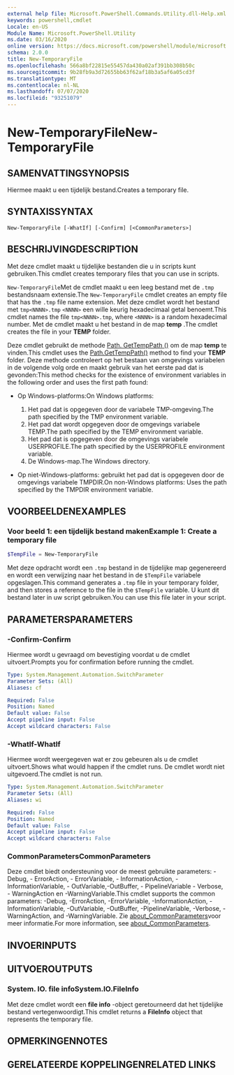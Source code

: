 ```yaml
---
external help file: Microsoft.PowerShell.Commands.Utility.dll-Help.xml
keywords: powershell,cmdlet
Locale: en-US
Module Name: Microsoft.PowerShell.Utility
ms.date: 03/16/2020
online version: https://docs.microsoft.com/powershell/module/microsoft.powershell.utility/new-temporaryfile?view=powershell-6&WT.mc_id=ps-gethelp
schema: 2.0.0
title: New-TemporaryFile
ms.openlocfilehash: 566a8bf22815e55457da430a02af391bb308b50c
ms.sourcegitcommit: 9b28fb9a3d72655bb63f62af18b3a5af6a05cd3f
ms.translationtype: MT
ms.contentlocale: nl-NL
ms.lasthandoff: 07/07/2020
ms.locfileid: "93251079"
---
```

# <span data-ttu-id="d8271-103">New-TemporaryFile</span><span class="sxs-lookup"><span data-stu-id="d8271-103">New-TemporaryFile</span></span>

## <span data-ttu-id="d8271-104">SAMENVATTING</span><span class="sxs-lookup"><span data-stu-id="d8271-104">SYNOPSIS</span></span>
<span data-ttu-id="d8271-105">Hiermee maakt u een tijdelijk bestand.</span><span class="sxs-lookup"><span data-stu-id="d8271-105">Creates a temporary file.</span></span>

## <span data-ttu-id="d8271-106">SYNTAXIS</span><span class="sxs-lookup"><span data-stu-id="d8271-106">SYNTAX</span></span>

```
New-TemporaryFile [-WhatIf] [-Confirm] [<CommonParameters>]
```

## <span data-ttu-id="d8271-107">BESCHRIJVING</span><span class="sxs-lookup"><span data-stu-id="d8271-107">DESCRIPTION</span></span>

<span data-ttu-id="d8271-108">Met deze cmdlet maakt u tijdelijke bestanden die u in scripts kunt gebruiken.</span><span class="sxs-lookup"><span data-stu-id="d8271-108">This cmdlet creates temporary files that you can use in scripts.</span></span>

<span data-ttu-id="d8271-109">`New-TemporaryFile`Met de cmdlet maakt u een leeg bestand met de `.tmp` bestandsnaam extensie.</span><span class="sxs-lookup"><span data-stu-id="d8271-109">The `New-TemporaryFile` cmdlet creates an empty file that has the `.tmp` file name extension.</span></span>
<span data-ttu-id="d8271-110">Met deze cmdlet wordt het bestand met `tmp<NNNN>.tmp` `<NNNN>` een wille keurig hexadecimaal getal benoemt.</span><span class="sxs-lookup"><span data-stu-id="d8271-110">This cmdlet names the file `tmp<NNNN>.tmp`, where `<NNNN>` is a random hexadecimal number.</span></span>
<span data-ttu-id="d8271-111">Met de cmdlet maakt u het bestand in de map **temp** .</span><span class="sxs-lookup"><span data-stu-id="d8271-111">The cmdlet creates the file in your **TEMP** folder.</span></span>

<span data-ttu-id="d8271-112">Deze cmdlet gebruikt de methode [Path. GetTempPath ()](/dotnet/api/system.io.path.gettemppath) om de map **temp** te vinden.</span><span class="sxs-lookup"><span data-stu-id="d8271-112">This cmdlet uses the [Path.GetTempPath()](/dotnet/api/system.io.path.gettemppath) method to find your **TEMP** folder.</span></span> <span data-ttu-id="d8271-113">Deze methode controleert op het bestaan van omgevings variabelen in de volgende volg orde en maakt gebruik van het eerste pad dat is gevonden:</span><span class="sxs-lookup"><span data-stu-id="d8271-113">This method checks for the existence of environment variables in the following order and uses the first path found:</span></span>

- <span data-ttu-id="d8271-114">Op Windows-platforms:</span><span class="sxs-lookup"><span data-stu-id="d8271-114">On Windows platforms:</span></span>

  1. <span data-ttu-id="d8271-115">Het pad dat is opgegeven door de variabele TMP-omgeving.</span><span class="sxs-lookup"><span data-stu-id="d8271-115">The path specified by the TMP environment variable.</span></span>
  1. <span data-ttu-id="d8271-116">Het pad dat wordt opgegeven door de omgevings variabele TEMP.</span><span class="sxs-lookup"><span data-stu-id="d8271-116">The path specified by the TEMP environment variable.</span></span>
  1. <span data-ttu-id="d8271-117">Het pad dat is opgegeven door de omgevings variabele USERPROFILE.</span><span class="sxs-lookup"><span data-stu-id="d8271-117">The path specified by the USERPROFILE environment variable.</span></span>
  1. <span data-ttu-id="d8271-118">De Windows-map.</span><span class="sxs-lookup"><span data-stu-id="d8271-118">The Windows directory.</span></span>

- <span data-ttu-id="d8271-119">Op niet-Windows-platforms: gebruikt het pad dat is opgegeven door de omgevings variabele TMPDIR.</span><span class="sxs-lookup"><span data-stu-id="d8271-119">On non-Windows platforms: Uses the path specified by the TMPDIR environment variable.</span></span>

## <span data-ttu-id="d8271-120">VOORBEELDEN</span><span class="sxs-lookup"><span data-stu-id="d8271-120">EXAMPLES</span></span>

### <span data-ttu-id="d8271-121">Voor beeld 1: een tijdelijk bestand maken</span><span class="sxs-lookup"><span data-stu-id="d8271-121">Example 1: Create a temporary file</span></span>

```powershell
$TempFile = New-TemporaryFile
```

<span data-ttu-id="d8271-122">Met deze opdracht wordt een `.tmp` bestand in de tijdelijke map gegenereerd en wordt een verwijzing naar het bestand in de `$TempFile` variabele opgeslagen.</span><span class="sxs-lookup"><span data-stu-id="d8271-122">This command generates a `.tmp` file in your temporary folder, and then stores a reference to the file in the `$TempFile` variable.</span></span> <span data-ttu-id="d8271-123">U kunt dit bestand later in uw script gebruiken.</span><span class="sxs-lookup"><span data-stu-id="d8271-123">You can use this file later in your script.</span></span>

## <span data-ttu-id="d8271-124">PARAMETERS</span><span class="sxs-lookup"><span data-stu-id="d8271-124">PARAMETERS</span></span>

### <span data-ttu-id="d8271-125">-Confirm</span><span class="sxs-lookup"><span data-stu-id="d8271-125">-Confirm</span></span>

<span data-ttu-id="d8271-126">Hiermee wordt u gevraagd om bevestiging voordat u de cmdlet uitvoert.</span><span class="sxs-lookup"><span data-stu-id="d8271-126">Prompts you for confirmation before running the cmdlet.</span></span>

```yaml
Type: System.Management.Automation.SwitchParameter
Parameter Sets: (All)
Aliases: cf

Required: False
Position: Named
Default value: False
Accept pipeline input: False
Accept wildcard characters: False
```

### <span data-ttu-id="d8271-127">-WhatIf</span><span class="sxs-lookup"><span data-stu-id="d8271-127">-WhatIf</span></span>

<span data-ttu-id="d8271-128">Hiermee wordt weergegeven wat er zou gebeuren als u de cmdlet uitvoert.</span><span class="sxs-lookup"><span data-stu-id="d8271-128">Shows what would happen if the cmdlet runs.</span></span>
<span data-ttu-id="d8271-129">De cmdlet wordt niet uitgevoerd.</span><span class="sxs-lookup"><span data-stu-id="d8271-129">The cmdlet is not run.</span></span>

```yaml
Type: System.Management.Automation.SwitchParameter
Parameter Sets: (All)
Aliases: wi

Required: False
Position: Named
Default value: False
Accept pipeline input: False
Accept wildcard characters: False
```

### <span data-ttu-id="d8271-130">CommonParameters</span><span class="sxs-lookup"><span data-stu-id="d8271-130">CommonParameters</span></span>

<span data-ttu-id="d8271-131">Deze cmdlet biedt ondersteuning voor de meest gebruikte parameters: -Debug, - ErrorAction, - ErrorVariable, - InformationAction, -InformationVariable, - OutVariable,-OutBuffer, - PipelineVariable - Verbose, - WarningAction en -WarningVariable.</span><span class="sxs-lookup"><span data-stu-id="d8271-131">This cmdlet supports the common parameters: -Debug, -ErrorAction, -ErrorVariable, -InformationAction, -InformationVariable, -OutVariable, -OutBuffer, -PipelineVariable, -Verbose, -WarningAction, and -WarningVariable.</span></span> <span data-ttu-id="d8271-132">Zie [about_CommonParameters](../Microsoft.PowerShell.Core/About/about_CommonParameters.md)voor meer informatie.</span><span class="sxs-lookup"><span data-stu-id="d8271-132">For more information, see [about_CommonParameters](../Microsoft.PowerShell.Core/About/about_CommonParameters.md).</span></span>

## <span data-ttu-id="d8271-133">INVOER</span><span class="sxs-lookup"><span data-stu-id="d8271-133">INPUTS</span></span>

## <span data-ttu-id="d8271-134">UITVOER</span><span class="sxs-lookup"><span data-stu-id="d8271-134">OUTPUTS</span></span>

### <span data-ttu-id="d8271-135">System. IO. file info</span><span class="sxs-lookup"><span data-stu-id="d8271-135">System.IO.FileInfo</span></span>

<span data-ttu-id="d8271-136">Met deze cmdlet wordt een **file info** -object geretourneerd dat het tijdelijke bestand vertegenwoordigt.</span><span class="sxs-lookup"><span data-stu-id="d8271-136">This cmdlet returns a **FileInfo** object that represents the temporary file.</span></span>

## <span data-ttu-id="d8271-137">OPMERKINGEN</span><span class="sxs-lookup"><span data-stu-id="d8271-137">NOTES</span></span>

## <span data-ttu-id="d8271-138">GERELATEERDE KOPPELINGEN</span><span class="sxs-lookup"><span data-stu-id="d8271-138">RELATED LINKS</span></span>

